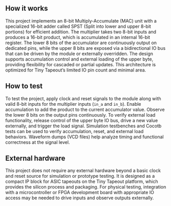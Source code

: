 ## How it works
This project implements an 8-bit Multiply-Accumulate (MAC) unit with a specialized 16-bit adder called SPST (Split into lower and upper 8-bit portions) for efficient addition. The multiplier takes two 8-bit inputs and produces a 16-bit product, which is accumulated in an internal 16-bit register. The lower 8 bits of the accumulator are continuously output on dedicated pins, while the upper 8 bits are exposed via a bidirectional IO bus that can be driven by the module or externally overridden. The design supports accumulation control and external loading of the upper byte, providing flexibility for cascaded or partial updates. This architecture is optimized for Tiny Tapeout’s limited IO pin count and minimal area.

## How to test
To test the project, apply clock and reset signals to the module along with valid 8-bit inputs for the multiplier inputs (`in_a` and `in_b`). Enable accumulation to add the product to the current accumulator value. Observe the lower 8 bits on the output pins continuously. To verify external load functionality, release control of the upper byte IO bus, drive a new value externally, and trigger the load signal. Simulation testbenches and Cocotb tests can be used to verify accumulation, reset, and external load behaviors. Waveform dumps (VCD files) help analyze timing and functional correctness at the signal level.

## External hardware
This project does not require any external hardware beyond a basic clock and reset source for simulation or prototype testing. It is designed as a compact IP block for ASIC tapeouts on the Tiny Tapeout platform, which provides the silicon process and packaging. For physical testing, integration with a microcontroller or FPGA development board with appropriate IO access may be needed to drive inputs and observe outputs externally.
